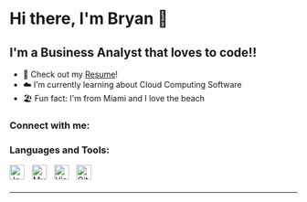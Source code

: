 # Hi there, I'm Bryan 👋 

## I'm a Business Analyst that loves to code!!

- 🔭 Check out my [Resume](https://github.com/BryanVernon/resume/blob/main/One%20page%20RESUME.pdf)!
- ☁️ I’m currently learning about Cloud Computing Software
- 🏖️ Fun fact: I'm from Miami and I love the beach 

### Connect with me:




### Languages and Tools:


<img align="left" alt="JavaScript" width="26px" src="https://cdn.jsdelivr.net/gh/devicons/devicon/icons/javascript/javascript-original.svg" style="padding-right:10px;" />
<img align="left" alt="MySQL" width="26px" src="https://cdn.jsdelivr.net/gh/devicons/devicon/icons/mysql/mysql-original.svg" style="padding-right:10px;" />
<img align="left" alt="Visual Studio Code" width="26px" src="https://cdn.jsdelivr.net/gh/devicons/devicon/icons/vscode/vscode-original.svg" style="padding-right:10px;" />
<img align="left" alt="Git" width="26px" src="https://cdn.jsdelivr.net/gh/devicons/devicon/icons/git/git-original.svg" style="padding-right:10px;" />

<br />
<br />

---
